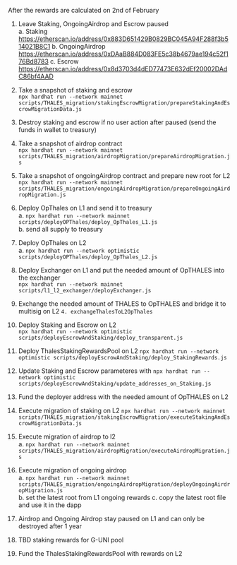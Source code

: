 After the rewards are calculated on 2nd of February

1. Leave Staking, OngoingAirdrop and Escrow paused  
   a. Staking https://etherscan.io/address/0x883D651429B0829BC045A94F288f3b514021B8C1
   b. OngoingAirdrop https://etherscan.io/address/0xDAaB884D083FE5c38b4679ae194c52f176Bd8783
   c. Escrow https://etherscan.io/address/0x8d3703d4dED77473E632dEf20002DAdC86bf4AAD

2. Take a snapshot of staking and escrow  
   `npx hardhat run --network mainnet scripts/THALES_migration/stakingEscrowMigration/prepareStakingAndEscrowMigrationData.js`
3. Destroy staking and escrow if no user action after paused (send the funds in wallet to treasury)
4. Take a snapshot of airdrop contract  
   `npx hardhat run --network mainnet scripts/THALES_migration/airdropMigration/prepareAirdropMigration.js`
5. Take a snapshot of ongoingAirdrop contract and prepare new root for L2  
   `npx hardhat run --network mainnet scripts/THALES_migration/ongoingAirdropMigration/prepareOngoingAirdropMigration.js`
6. Deploy OpThales on L1 and send it to treasury  
   a. `npx hardhat run --network mainnet scripts/deployOPThales/deploy_OpThales_L1.js`  
   b. send all supply to treasury
7. Deploy OpThales on L2  
   a. `npx hardhat run --network optimistic scripts/deployOPThales/deploy_OpThales_L2.js`
8. Deploy Exchanger on L1 and put the needed amount of OpTHALES into the exchanger  
   `npx hardhat run --network mainnet scripts/l1_l2_exchanger/deployExchanger.js`
9. Exchange the needed amount of THALES to OpTHALES and bridge it to multisig on L2 `4. exchangeThalesToL2OpThales`
10. Deploy Staking and Escrow on L2  
    `npx hardhat run --network optimistic scripts/deployEscrowAndStaking/deploy_transparent.js`
11. Deploy ThalesStakingRewardsPool on L2 
    `npx hardhat run --network optimistic scripts/deployEscrowAndStaking/deploy_StakingRewards.js`
12. Update Staking and Escrow parameteres with 
    `npx hardhat run --network optimistic scripts/deployEscrowAndStaking/update_addresses_on_Staking.js`
13. Fund the deployer address with the needed amount of OpTHALES on L2
14. Execute migration of staking on L2
    `npx hardhat run --network mainnet scripts/THALES_migration/stakingEscrowMigration/executeStakingAndEscrowMigrationData.js`
15. Execute migration of airdrop to l2  
    a. `npx hardhat run --network mainnet scripts/THALES_migration/airdropMigration/executeAirdropMigration.js`  
16. Execute migration of ongoing airdrop  
    a. `npx hardhat run --network mainnet scripts/THALES_migration/ongoingAirdropMigration/deployOngoingAirdropMigration.js`  
    b. set the latest root from L1 ongoing rewards
    c. copy the latest root file and use it in the dapp
17. Airdrop and Ongoing Airdrop stay paused on L1 and can only be destroyed after 1 year
18. TBD staking rewards for G-UNI pool
19. Fund the ThalesStakingRewardsPool with rewards on L2
